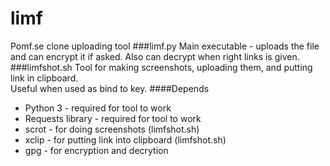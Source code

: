 # limf #
Pomf.se clone uploading tool
###limf.py
Main executable - uploads the file and can encrypt it if asked.
Also can decrypt when right links is given.
###limfshot.sh
Tool for making screenshots, uploading them, and putting link in clipboard.  
Useful when used as bind to key.
####Depends
* Python 3 - required for tool to work
* Requests library - required for tool to work
* scrot - for doing screenshots (limfshot.sh)
* xclip - for putting link into clipboard (limfshot.sh)  
* gpg - for encryption and decrytion
